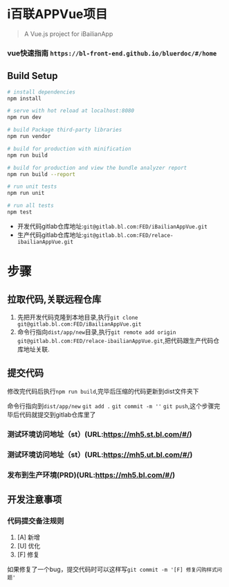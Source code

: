 # i百联APPVue项目

> A Vue.js project for iBailianApp

### vue快速指南 `https://bl-front-end.github.io/bluerdoc/#/home`

## Build Setup

``` bash
# install dependencies
npm install

# serve with hot reload at localhost:8080
npm run dev

# build Package third-party libraries
npm run vendor

# build for production with minification
npm run build

# build for production and view the bundle analyzer report
npm run build --report

# run unit tests
npm run unit

# run all tests
npm test
```

- 开发代码gitlab仓库地址:`git@gitlab.bl.com:FED/iBailianAppVue.git`
- 生产代码gitlab仓库地址:`git@gitlab.bl.com:FED/relace-ibailianAppVue.git`

# 步骤

## 拉取代码,关联远程仓库

1. 先把开发代码克隆到本地目录,执行`git clone git@gitlab.bl.com:FED/iBailianAppVue.git`
2. 命令行指向`dist/app/new`目录,执行`git remote add origin git@gitlab.bl.com:FED/relace-ibailianAppVue.git`,把代码跟生产代码仓库地址关联.

## 提交代码

修改完代码后执行`npm run build`,完毕后压缩的代码更新到dist文件夹下

命令行指向到`dist/app/new` `git add .` `git commit -m ''` `git push`,这个步骤完毕后代码就提交到gitlab仓库里了

### 测试环境访问地址（st）(URL:https://mh5.st.bl.com/#/)

### 测试环境访问地址（st）(URL:https://mh5.ut.bl.com/#/)

### 发布到生产环境(PRD)(URL:https://mh5.bl.com/#/)


## 开发注意事项

### 代码提交备注规则
1. [A] 新增
2. [U] 优化
3. [F] 修复

如果修复了一个bug，提交代码时可以这样写`git commit -m '[F] 修复闪购样式问题'`
